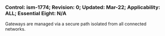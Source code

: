 ### Control: ism-1774; Revision: 0; Updated: Mar-22; Applicability: ALL; Essential Eight: N/A
<p>Gateways are managed via a secure path isolated from all connected networks.</p>